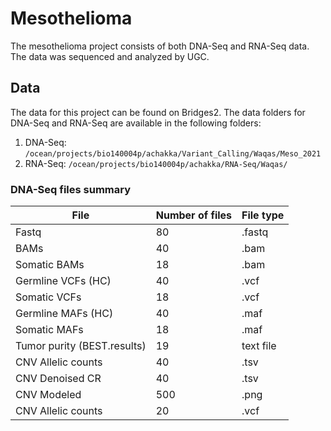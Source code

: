 # Mesothelioma

The mesothelioma project consists of both DNA-Seq and RNA-Seq data. The data was sequenced and analyzed by UGC.

## Data
The data for this project can be found on Bridges2. The data folders for DNA-Seq and RNA-Seq are available in the following folders:
1. DNA-Seq: `/ocean/projects/bio140004p/achakka/Variant_Calling/Waqas/Meso_2021`
2. RNA-Seq: `/ocean/projects/bio140004p/achakka/RNA-Seq/Waqas/`

### DNA-Seq files summary

| File | Number of files| File type|
| -------- | -------- | -------- |
| Fastq     |  80   |  .fastq    |
| BAMs     |  40   |   .bam   |
| Somatic BAMs     |  18   |   .bam   |
| Germline VCFs (HC)    |  40   |   .vcf   |
| Somatic VCFs     |  18   |   .vcf   |
| Germline MAFs (HC)    |  40   |   .maf   |
| Somatic MAFs     |  18   |   .maf   |
| Tumor purity (BEST.results) | 19 | text file |
| CNV Allelic counts    |  40   |   .tsv   |
| CNV Denoised CR  |  40   |   .tsv   |
| CNV Modeled    |  500   |   .png   |
| CNV Allelic counts    |  20   |   .vcf  |
